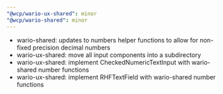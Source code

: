 ```yaml
---
"@wcp/wario-ux-shared": minor
"@wcp/wario-shared": minor
---
```


- wario-shared: updates to numbers helper functions to allow for non-fixed precision decimal numbers
- wario-ux-shared: move all input components into a subdirectory
- wario-ux-shared: implement CheckedNumericTextInput with wario-shared number functions
- wario-ux-shared: implement RHFTextField with wario-shared number functions

